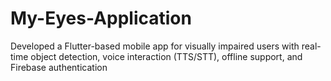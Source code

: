 # My-Eyes-Application
Developed a Flutter-based mobile app for visually impaired users with real-time object detection, voice interaction (TTS/STT), offline support, and Firebase authentication
